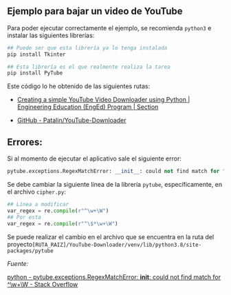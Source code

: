 ## Ejemplo para bajar un video de YouTube

Para poder ejecutar correctamente el ejemplo, se recomienda `python3` e instalar las siguientes librerías:

```python
## Puede ser que esta librería ya lo tenga instalada
pip install Tkinter

## Esta librería es el que realmente realiza la tarea
pip install PyTube
```

Este código lo he obtenido de las siguientes rutas:

* [Creating a simple YouTube Video Downloader using Python | Engineering Education (EngEd) Program | Section](https://www.section.io/engineering-education/youtube-video-downloader-using-python/)

* [GitHub - Patalin/YouTube-Downloader](https://github.com/Patalin/YouTube-Downloader)

 

## Errores:

Si al momento de ejecutar el aplicativo sale el siguiente error:

```python
pytube.exceptions.RegexMatchError: __init__: could not find match for ^\w+\W
```

Se debe cambiar la siguiente línea de la librería `pytube`, específicamente, en el archivo `cipher.py`:

```python
## Línea a modificar
var_regex = re.compile(r"^\w+\W")
## Por esta
var_regex = re.compile(r"^\$*\w+\W")
```

Se puede realizar el cambio en el archivo que se encuentra en la ruta del proyecto`[RUTA_RAIZ]/YouTube-Downloader/venv/lib/python3.8/site-packages/pytube`

*Fuente:*

[python - pytube.exceptions.RegexMatchError: __init__: could not find match for ^\w+\W - Stack Overflow](https://stackoverflow.com/questions/70776558/pytube-exceptions-regexmatcherror-init-could-not-find-match-for-w-w)


